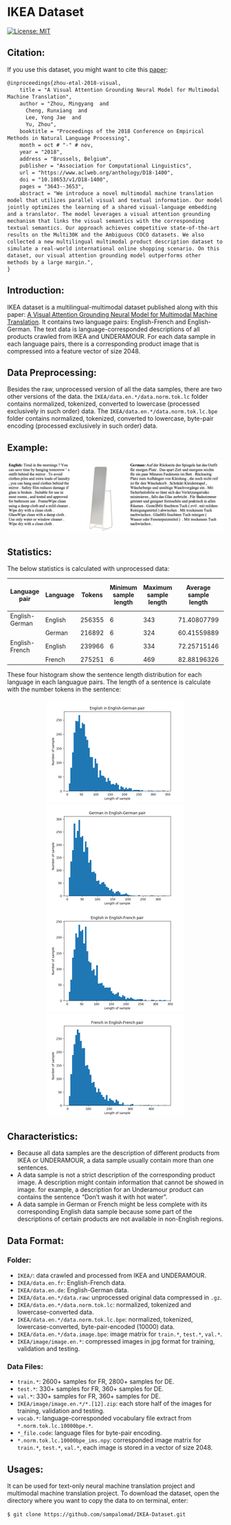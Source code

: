 # IKEA Dataset
[![License: MIT](https://img.shields.io/badge/License-MIT-yellow.svg)](https://opensource.org/licenses/MIT)

## Citation:
If you use this dataset, you might want to cite this [paper](https://www.aclweb.org/anthology/D18-1400/):
```
@inproceedings{zhou-etal-2018-visual,
    title = "A Visual Attention Grounding Neural Model for Multimodal Machine Translation",
    author = "Zhou, Mingyang  and
      Cheng, Runxiang  and
      Lee, Yong Jae  and
      Yu, Zhou",
    booktitle = "Proceedings of the 2018 Conference on Empirical Methods in Natural Language Processing",
    month = oct # "-" # nov,
    year = "2018",
    address = "Brussels, Belgium",
    publisher = "Association for Computational Linguistics",
    url = "https://www.aclweb.org/anthology/D18-1400",
    doi = "10.18653/v1/D18-1400",
    pages = "3643--3653",
    abstract = "We introduce a novel multimodal machine translation model that utilizes parallel visual and textual information. Our model jointly optimizes the learning of a shared visual-language embedding and a translator. The model leverages a visual attention grounding mechanism that links the visual semantics with the corresponding textual semantics. Our approach achieves competitive state-of-the-art results on the Multi30K and the Ambiguous COCO datasets. We also collected a new multilingual multimodal product description dataset to simulate a real-world international online shopping scenario. On this dataset, our visual attention grounding model outperforms other methods by a large margin.",
}
```

## Introduction:

IKEA dataset is a multilingual-multimodal dataset published along with this paper: [A Visual Attention Grounding Neural Model for Multimodal Machine Translation](https://arxiv.org/pdf/1808.08266.pdf). It contains two language pairs: English-French and English-German. The text data is language-corresponded descriptions of all products crawled from IKEA and UNDERAMOUR. For each data sample in each language pairs, there is a corresponding product image that is compressed into a feature vector of size 2048. 

## Data Preprocessing:

Besides the raw, unprocessed version of all the data samples, there are two other versions of the data. the `IKEA/data.en.*/data.norm.tok.lc` folder contains normalized, tokenized, converted to lowercase (processed exclusively in such order) data. The `IKEA/data.en.*/data.norm.tok.lc.bpe` folder contains normalized, tokenized, converted to lowercase, byte-pair encoding (processed exclusively in such order) data. 

## Example:
![sample](./IKEA/sample.png?raw=true "example")


## Statistics:
The below statistics is calculated with unprocessed data: 

| Language pair  | Language | Tokens | Minimum sample length | Maximum sample length | Average sample length | Standard derivation sample length | Vocabulary size |
|----------------|----------|--------|-----------------------|-----------------------|-----------------------|-----------------------------------|-----------------|
| English-German | English  | 256355 | 6                     | 343                   | 71.40807799           | 46.33073895                       | 6601            |
|                | German   | 216892 | 6                     | 324                   | 60.41559889           | 39.14467817                       | 10468           |
| English-French | English  | 239966 | 6                     | 334                   | 72.25715146           | 47.24279926                       | 6442            |
|                | French   | 275251 | 6                     | 469                   | 82.88196326           | 54.72162651                       | 7575            |


These four histogram show the sentence length distribution for each language in each languague pairs. The length of a sentence is calculate with the number tokens in the sentence: 

<div align=center>
<img src="./IKEA/stat_charts/en-de.png" width = "320" height = "240"/> <img src="./IKEA/stat_charts/de-de.png" width = "320" height = "240"/> 
<img src="./IKEA/stat_charts/en-fr.png" width = "320" height = "240"/> <img src="./IKEA/stat_charts/fr-fr.png" width = "320" height = "240"/> 
</div>
  
## Characteristics:
- Because all data samples are the description of different products from IKEA or UNDERAMOUR, a data sample usually contain more than one sentences. 
-	A data sample is not a strict description of the corresponding product image. A description might contain information that cannot be showed in image. for example, a description for an Underamour product can contains the sentence “Don’t wash it with hot water”.
-	A data sample in German or French might be less complete with its corresponding English data sample because some part of the descriptions of certain products are not available in non-English regions.


## Data Format:

### Folder:
- `IKEA/`: data crawled and processed from IKEA and UNDERAMOUR.
- `IKEA/data.en.fr`: English-French data.
- `IKEA/data.en.de`: English-German data.
- `IKEA/data.en.*/data.raw`: unprocessed original data compressed in `.gz`. 
- `IKEA/data.en.*/data.norm.tok.lc`: normalized, tokenized and lowercase-converted data. 
- `IKEA/data.en.*/data.norm.tok.lc.bpe`: normalized, tokenized, lowercase-converted, byte-pair-encoded (10000) data.
- `IKEA/data.en.*/data.image.bpe`: image matrix for `train.*`, `test.*`, `val.*`.
- `IKEA/image/image.en.*`: compressed images in jpg format for training, validation and testing.

### Data Files:
- `train.*`: 2600+ samples for FR, 2800+ samples for DE.
- `test.*`: 330+ samples for FR, 360+ samples for DE.
- `val.*`: 330+ samples for FR, 360+ samples for DE.
- `IKEA/image/image.en.*/*.[12].zip`: each store half of the images for training, validation and testing.
- `vocab.*`: language-corresponded vocabulary file extract from `*.norm.tok.lc.10000bpe.*`.
- `*_file.code`: language files for byte-pair encoding.
- `*.norm.tok.lc.10000bpe_ims.npy`: corresponded image matrix for `train.*`, `test.*`, `val.*`, each image is stored in a vector of size 2048. 


## Usages:
It can be used for text-only neural machine translation project and multimodal machine translation project.
To download the dataset, open the directory where you want to copy the data to on terminal, enter: 

```$ git clone https://github.com/sampalomad/IKEA-Dataset.git```

